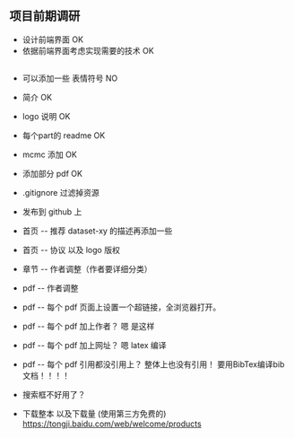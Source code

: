 
## 项目前期调研
* 设计前端界面 OK
* 依据前端界面考虑实现需要的技术 OK

## 
* 可以添加一些 表情符号 NO
* 简介 OK
* logo 说明 OK
* 每个part的 readme OK
* mcmc 添加 OK
* 添加部分 pdf OK


* .gitignore 过滤掉资源
* 发布到 github 上

* 首页 -- 推荐 dataset-xy 的描述再添加一些
* 首页 -- 协议 以及 logo 版权

* 章节 -- 作者调整（作者要详细分类）



* pdf -- 作者调整
* pdf -- 每个 pdf 页面上设置一个超链接，全浏览器打开。
* pdf -- 每个 pdf 加上作者？ 嗯 是这样
* pdf -- 每个 pdf 加上网址？ 嗯 latex 编译
* pdf -- 每个 pdf 引用都没引用上？ 整体上也没有引用！ 要用BibTex编译bib文档！！！！


* 搜索框不好用了？

* 下载整本 以及下载量 (使用第三方免费的) https://tongji.baidu.com/web/welcome/products







